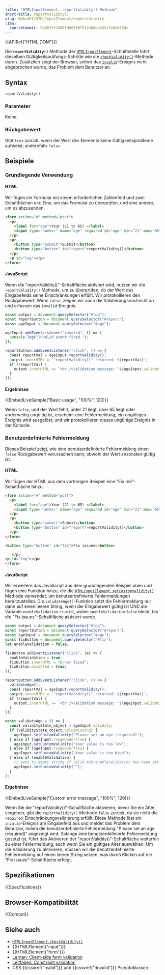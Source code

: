 ```yaml
---
title: "HTMLInputElement: reportValidity() Methode"
short-title: reportValidity()
slug: Web/API/HTMLInputElement/reportValidity
l10n:
  sourceCommit: 5b20f5f4265f988f80f513db0e4b35c7e0cd70dc
---
```


{{APIRef("HTML DOM")}}

Die **`reportValidity()`** Methode der [`HTMLInputElement`](/de/docs/Web/API/HTMLInputElement)-Schnittstelle führt dieselben Gültigkeitsprüfungs-Schritte wie die [`checkValidity()`](/de/docs/Web/API/HTMLInputElement/checkValidity)-Methode durch. Zusätzlich zeigt der Browser, sofern das [`invalid`](/de/docs/Web/API/HTMLElement/invalid_event)-Ereignis nicht abgebrochen wurde, das Problem dem Benutzer an.

## Syntax

```js-nolint
reportValidity()
```

### Parameter

Keine.

### Rückgabewert

Gibt `true` zurück, wenn der Wert des Elements keine Gültigkeitsprobleme aufweist; andernfalls `false`.

## Beispiele

### Grundlegende Verwendung

#### HTML

Wir fügen ein Formular mit einem erforderlichen Zahlenfeld und zwei Schaltflächen ein: Eine, um das Formular zu überprüfen, und eine andere, um es abzusenden.

```html
<form action="#" method="post">
  <p>
    <label for="age">Your (21 to 65) </label>
    <input type="number" name="age" required id="age" min="21" max="65" />
  </p>
  <p>
    <button type="submit">Submit</button>
    <button type="button" id="report">reportValidity()</button>
  </p>
  <p id="log"></p>
</form>
```

#### JavaScript

Wenn die "reportValidity()"-Schaltfläche aktiviert wird, nutzen wir die `reportValidity()` Methode, um zu überprüfen, ob der Wert des Eingabefelds seine Einschränkungen erfüllt. Wir protokollieren den Rückgabewert. Wenn `false`, zeigen wir auch die Validierungsnachricht an und erfassen das `invalid`-Ereignis.

```js
const output = document.querySelector("#log");
const reportButton = document.querySelector("#report");
const ageInput = document.querySelector("#age");

ageInput.addEventListener("invalid", () => {
  console.log("Invalid event fired.");
});

reportButton.addEventListener("click", () => {
  const reportVal = ageInput.reportValidity();
  output.innerHTML = `"reportValidity()" returned: ${reportVal}`;
  if (!reportVal) {
    output.innerHTML += `<br />Validation message: "${ageInput.validationMessage}"`;
  }
});
```

#### Ergebnisse

{{EmbedLiveSample("Basic usage", "100%", 120)}}

Wenn `false`, und der Wert fehlt, unter 21 liegt, über 65 liegt oder anderweitig ungültig ist, erscheint eine Fehlermeldung, ein ungültiges Ereignis wird ausgelöst, und wir protokollieren dieses ungültige Ereignis in der Konsole.

### Benutzerdefinierte Fehlermeldung

Dieses Beispiel zeigt, wie eine benutzerdefinierte Fehlermeldung einen `false` Rückgabewert verursachen kann, obwohl der Wert ansonsten gültig ist.

#### HTML

Wir fügen der HTML aus dem vorherigen Beispiel eine "Fix me"-Schaltfläche hinzu.

```html hidden
<form action="#" method="post">
  <p>
    <label for="age">Your (21 to 65) </label>
    <input type="number" name="age" required id="age" min="21" max="65" />
  </p>
  <p>
    <button type="submit">Submit</button>
    <button type="button" id="report">reportValidity()</button>
  </p>
</form>
```

```html
<button type="button" id="fix">Fix issues</button>
```

```html hidden
   </p>
<p id="log"></p>
</form>
```

#### JavaScript

Wir erweitern das JavaScript aus dem grundlegenden Beispiel oben und fügen eine Funktion hinzu, die die [`HTMLInputElement.setCustomValidity()`](/de/docs/Web/API/HTMLInputElement/setCustomValidity)-Methode verwendet, um benutzerdefinierte Fehlermeldungen bereitzustellen. Die `validateAge()`-Funktion setzt die Fehlermeldung nur dann auf einen leeren String, wenn der Eingabewert gültig ist UND die Variable `enableValidation` `true` ist, wobei `enableValidation` `false` bleibt, bis die "Fix issues"-Schaltfläche aktiviert wurde.

```javascript
const output = document.querySelector("#log");
const reportButton = document.querySelector("#report");
const ageInput = document.querySelector("#age");
const fixButton = document.querySelector("#fix");
let enableValidation = false;

fixButton.addEventListener("click", (e) => {
  enableValidation = true;
  fixButton.innerHTML = "Error fixed";
  fixButton.disabled = true;
});

reportButton.addEventListener("click", () => {
  validateAge();
  const reportVal = ageInput.reportValidity();
  output.innerHTML = `"reportValidity()" returned: ${reportVal}`;
  if (!reportVal) {
    output.innerHTML += `<br />Validation message: "${ageInput.validationMessage}"`;
  }
});

const validateAge = () => {
  const validityState_object = ageInput.validity;
  if (validityState_object.valueMissing) {
    ageInput.setCustomValidity("Please set an age (required)");
  } else if (ageInput.rangeUnderflow) {
    ageInput.setCustomValidity("Your value is too low");
  } else if (ageInput.rangeOverflow) {
    ageInput.setCustomValidity("Your value is too high");
  } else if (enableValidation) {
    // sets to empty string if valid AND enableValidation has been set to true
    ageInput.setCustomValidity("");
  }
};
```

#### Ergebnisse

{{EmbedLiveSample("Custom error message", "100%", 120)}}

Wenn Sie die "reportValidity()"-Schaltfläche aktivieren, bevor Sie ein Alter eingeben, gibt die `reportValidity()` Methode `false` zurück, da sie nicht die `required`-Einschränkungsvalidierung erfüllt. Diese Methode löst ein `invalid`-Ereignis am Eingabefeld aus und meldet das Problem dem Benutzer, indem die benutzerdefinierte Fehlermeldung "Please set an age (required)" angezeigt wird. Solange eine benutzerdefinierte Fehlermeldung gesetzt ist, führt das Aktivieren der "reportValidity()"-Schaltfläche weiterhin zu einer Fehlermeldung, auch wenn Sie ein gültiges Alter auswählen. Um die Validierung zu aktivieren, müssen wir die benutzerdefinierte Fehlermeldung auf einen leeren String setzen, was durch Klicken auf die "Fix issues"-Schaltfläche erfolgt.

## Spezifikationen

{{Specifications}}

## Browser-Kompatibilität

{{Compat}}

## Siehe auch

- [`HTMLInputElement.checkValidity()`](/de/docs/Web/API/HTMLInputElement/checkValidity)
- {{HTMLElement("input")}}
- {{HTMLElement("form")}}
- [Lernen: Client-side form validation](/de/docs/Learn_web_development/Extensions/Forms/Form_validation)
- [Leitfaden: Constraint validation](/de/docs/Web/HTML/Constraint_validation)
- CSS {{cssxref(":valid")}} und {{cssxref(":invalid")}} Pseudoklassen

